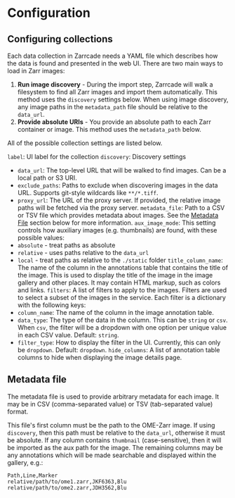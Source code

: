 # Configuration

## Configuring collections

Each data collection in Zarrcade needs a YAML file which describes how the data is found and presented in the web UI. There are two main ways to load in Zarr images:
1) **Run image discovery** - During the import step, Zarrcade will walk a filesystem to find all Zarr images and import them automatically. This method uses the `discovery` settings below. When using image discovery, any image paths in the `metadata_path` file should be relative to the `data_url`.
2) **Provide absolute URIs** - You provide an absolute path to each Zarr container or image. This method uses the `metadata_path` below.

All of the possible collection settings are listed below.

`label`: UI label for the collection
`discovery`: Discovery settings
  * `data_url`: The top-level URL that will be walked to find images. Can be a local path or S3 URI. 
  * `exclude_paths`: Paths to exclude when discovering images in the data URL. Supports git-style wildcards like `**/*.tiff`.
  * `proxy_url`: The URL of the proxy server. If provided, the relative image paths will be fetched via the proxy server. 
`metadata_file`: Path to a CSV or TSV file which provides metadata about images. See the [Metadata File](#metadata) section below for more information.
`aux_image_mode`: This setting controls how auxiliary images (e.g. thumbnails) are found, with these possible values:
  * `absolute` - treat paths as absolute 
  * `relative` - uses paths relative to the `data_url`
  * `local` - treat paths as relative to the `./static` folder
`title_column_name`: The name of the column in the annotations table that contains the title of the image. This is used to display the title of the image in the image gallery and other places. It may contain HTML markup, such as colors and links.
`filters`: A list of filters to apply to the images. Filters are used to select a subset of the images in the service. Each filter is a dictionary with the following keys:
  * `column_name`: The name of the column in the image annotation table.
  * `data_type`: The type of the data in the column. This can be `string` or `csv`. When `csv`, the filter will be a dropdown with one option per unique value in each CSV value. Default: `string`.
  * `filter_type`: How to display the filter in the UI. Currently, this can only be `dropdown`. Default: `dropdown`.
`hide_columns`: A list of annotation table columns to hide when displaying the image details page. 


## Metadata file

The metadata file is used to provide arbitrary metadata for each image. It may be in CSV (comma-separated value) or TSV (tab-separated value) format. 

This file's first column must be the path to the OME-Zarr image. If using `discovery`, then this path must be relative to the `data_url`, otherwise it must be absolute. 
If any column contains `thumbnail` (case-sensitive), then it will be imported as the aux path for the image. 
The remaining columns may be any annotations which will be made searchable and displayed within the gallery, e.g.:

```csv
Path,Line,Marker
relative/path/to/ome1.zarr,JKF6363,Blu
relative/path/to/ome2.zarr,JDH3562,Blu
```

